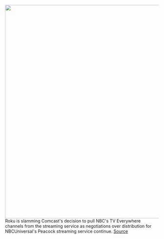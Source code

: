 <img src='https://cdn.vox-cdn.com/thumbor/IiFsREkl0ONw1L1RrWMbObHqmHE=/0x0:1958x1300/1200x800/filters:focal(823x494:1135x806)/cdn.vox-cdn.com/uploads/chorus_image/image/67430225/Screen_Shot_2020_09_18_at_9.08.11_AM.0.png' width='700px' /><br/>
Roku is slamming Comcast's decision to pull NBC's TV Everywhere channels from the streaming service as negotiations over distribution for NBCUniversal's Peacock streaming service continue.
<a href='https://www.theverge.com/2020/9/18/21445118/roku-nbc-tv-everywhere-channels-peacock-streaming-distribution-comcast'> Source <a/>